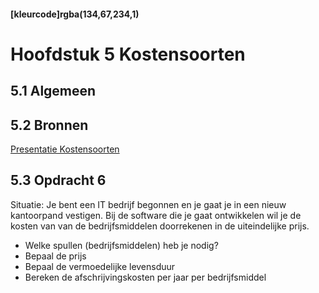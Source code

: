 #### [kleurcode]rgba(134,67,234,1)

#  Hoofdstuk 5 Kostensoorten

## 5.1 Algemeen

## 5.2 Bronnen

[Presentatie Kostensoorten](https://elo.kw1c.nl/CMS/Studie/811%20ICT-Academie/811%20VakkenInhoud/%5BB.05%20BED%5D%20Bedrijfskunde/Productie/01.%20Reader/Bedrijfskunde%20les5_Ed.pptx)

## 5.3 Opdracht 6

Situatie: Je bent een IT bedrijf begonnen en je gaat je in een nieuw kantoorpand vestigen. Bij de software die je gaat ontwikkelen wil je de kosten van van de bedrijfsmiddelen doorrekenen in de uiteindelijke prijs.

- Welke spullen (bedrijfsmiddelen) heb je nodig?
- Bepaal de prijs
- Bepaal de vermoedelijke levensduur
- Bereken de afschrijvingskosten per jaar per bedrijfsmiddel


